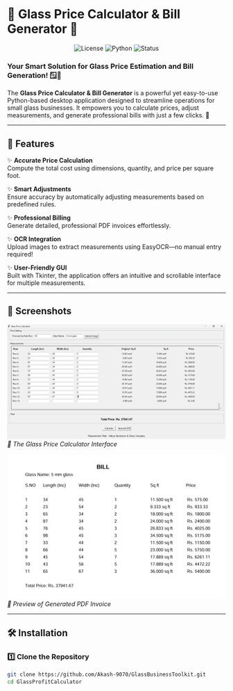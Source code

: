 # 🌟 Glass Price Calculator & Bill Generator 🌟

<p align="center">
  <img src="https://img.shields.io/badge/license-MIT-blue" alt="License">
  <img src="https://img.shields.io/badge/python-3.x-green" alt="Python">
  <img src="https://img.shields.io/badge/status-active-brightgreen" alt="Status">
</p>

### Your Smart Solution for Glass Price Estimation and Bill Generation! 🪟📄  

The **Glass Price Calculator & Bill Generator** is a powerful yet easy-to-use Python-based desktop application designed to streamline operations for small glass businesses. It empowers you to calculate prices, adjust measurements, and generate professional bills with just a few clicks. 🎉  

---  

## 🚀 Features  

✨ **Accurate Price Calculation**  
Compute the total cost using dimensions, quantity, and price per square foot.  

✨ **Smart Adjustments**  
Ensure accuracy by automatically adjusting measurements based on predefined rules.  

✨ **Professional Billing**  
Generate detailed, professional PDF invoices effortlessly.  

✨ **OCR Integration**  
Upload images to extract measurements using EasyOCR—no manual entry required!  

✨ **User-Friendly GUI**  
Built with Tkinter, the application offers an intuitive and scrollable interface for multiple measurements.  

---

## 📸 Screenshots  

![Interface](assests\images\Interface.png)  
*🚀 The Glass Price Calculator Interface*  

![Bill](assests\images\Bill.png)  
*📄 Preview of Generated PDF Invoice*  

---

## 🛠️ Installation  

### 1️⃣ Clone the Repository  

```bash
git clone https://github.com/Akash-9070/GlassBusinessToolkit.git
cd GlassProfitCalculator
